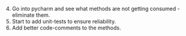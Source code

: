 4) Go into pycharm and see what methods are not getting consumed - eliminate them.
5) Start to add unit-tests to ensure reliability.
6) Add better code-comments to the methods. 

